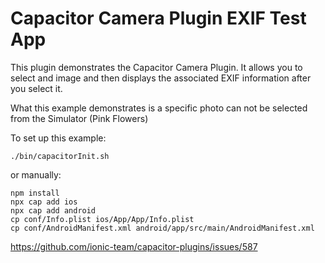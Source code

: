 # Capacitor Camera Plugin EXIF Test App

This plugin demonstrates the Capacitor Camera Plugin.
It allows you to select and image and then displays the associated EXIF information after you select it.

What this example demonstrates is a specific photo can not be selected from the Simulator (Pink Flowers)

To set up this example:
```
./bin/capacitorInit.sh

```
or manually:
```
npm install
npx cap add ios
npx cap add android
cp conf/Info.plist ios/App/App/Info.plist
cp conf/AndroidManifest.xml android/app/src/main/AndroidManifest.xml
```

https://github.com/ionic-team/capacitor-plugins/issues/587